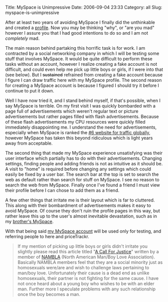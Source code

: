 Title: MySpace is Unimpressive
Date: 2006-09-04 23:33
Category: all
Slug: myspace-is-unimpressive

After at least two years of avoiding MySpace I finally did the
unthinkable and created a [profile][]. Now you may be thinking "why", or
"are you mad" however I assure you that I had good intentions to do so
and I am not *completely* mad.

The main reason behind partaking this horrific task is for work. I am
contracted by a social networking company in which I will be testing
some stuff that involves MySpace. It would be quite difficult to perform
these tasks without an account, however I realize creating a fake
account is not difficult, and could even help me pick up little boys or
girls, if I were into that (see below). But I ~~sustained~~ refrained
from creating a fake account because I figure I can draw traffic here
with my MySpace profile. The second reason for creating a MySpace
account is because I figured I should try it before I continue to put it
down.

Well I have now tried it, and I stand behind myself, if that's possible,
when I say MySpace is terrible. On my first visit I was quickly
bombarded with a page full of advertisements which weren't regular text
or picture advertisements but rather pages filled with flash
advertisements. Because of these flash advertisements my CPU resources
were quickly filled immediately disappointing me. I understand the need
for advertisements, especially when MySpace is ranked the [\#6 website
for traffic globally][], however MySpace has taken this beyond
ridiculous which is light years away from acceptable.

The second thing that made my MySpace experience unsatisfying was their
user interface which partially has to do with their advertisements.
Changing settings, finding people and adding friends is not as intuitive
as it should be. A visit to "home" is required before changing any
settings which could easily be fixed by a user bar. The search bar at
the top is set to search the web as default rather than search for stuff
on MySpace. I see no reason to search the web from MySpace. Finally once
I've found a friend I must view their profile before I can chose to add
them as a friend.

A few other things that irritate me is their layout which is far to
cluttered. This along with their bombardment of advertisements makes it
easy to avoid MySpace. Of course they don't ruin the profile pages in
this way, but rather leave this up to the user's almost inevitable
devastation, such as in my [brother's MySpace][].

With that being said [my MySpace account][profile] will be used only for
testing, and referring people to here and priceTrackr.

> If my mention of picking up little boys or girls didn't irritate you
> slightly please read this article titled "[A Call For Justice][]"
> written by a member of [NAMBLA][] (North American Man/Boy Love
> Association). Basically NAMBLA members feel that they are a social
> minority just as homosexuals were/are and wish to challenge laws
> pertaining to man/boy love. Unfortunately their cause is a dead end as
> unlike homosexuals, their partner is not fighting for the same cause.
> I have not once heard about a young boy who wishes to be with an elder
> man. Further more I speculate problems with any such relationship once
> the boy becomes a man.

  [profile]: http://www.myspace.com/bryceboe
  [\#6 website for traffic globally]: http://www.alexa.com/data/details/main?q=&url=http://www.myspace.com
  [brother's MySpace]: http://profile.myspace.com/index.cfm?fuseaction=user.viewprofile&friendid=18401585
  [A Call For Justice]: http://216.220.97.17/beslut.htm
  [NAMBLA]: http://www.nambla.org/
